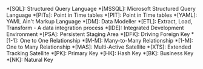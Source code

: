 *[SQL]: Structured Query Language
*[MSSQL]: Microsoft Structured Query Language
*[PITs]: Point in Time tables
*[PIT]: Point in Time tables
*[YAML]: YAML Ain't Markup Language
*[DM]: Data Modeller
*[ETL]: Extract, Load, Transform - A data integration process
*[IDE]: Integrated Development Environment
*[PSA]: Persistent Staging Area
*[DFK]: Driving Foreign Key
*[1-1]: One to One Relationship
*[M-M]: Many-to-Many Relationship
*[1-M]: One to Many Relationship
*[MAS]: Multi-Active Satellite
*[XTS]: Extended Tracking Satellite
*[PK]: Primary Key
*[HK]: Hash Key
*[BK]: Business Key
*[NK]: Natural Key